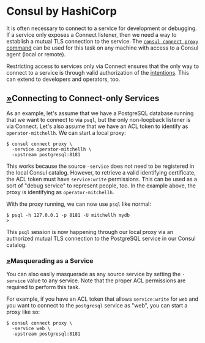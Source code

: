 # Consul by HashiCorp

It is often necessary to connect to a service for development or debugging. If a service only exposes a Connect listener, then we need a way to establish a mutual TLS connection to the service. The [`consul connect proxy` command](https://www.consul.io/commands/connect/proxy) can be used for this task on any machine with access to a Consul agent \(local or remote\).

Restricting access to services only via Connect ensures that the only way to connect to a service is through valid authorization of the [intentions](consul-by-hashicorp-4.md). This can extend to developers and operators, too.

## [»](consul-by-hashicorp-13.md#connecting-to-connect-only-services)Connecting to Connect-only Services

As an example, let's assume that we have a PostgreSQL database running that we want to connect to via `psql`, but the only non-loopback listener is via Connect. Let's also assume that we have an ACL token to identify as `operator-mitchellh`. We can start a local proxy:

```text
$ consul connect proxy \
  -service operator-mitchellh \
  -upstream postgresql:8181
```

This works because the source `-service` does not need to be registered in the local Consul catalog. However, to retrieve a valid identifying certificate, the ACL token must have `service:write` permissions. This can be used as a sort of "debug service" to represent people, too. In the example above, the proxy is identifying as `operator-mitchellh`.

With the proxy running, we can now use `psql` like normal:

```text
$ psql -h 127.0.0.1 -p 8181 -U mitchellh mydb
>
```

This `psql` session is now happening through our local proxy via an authorized mutual TLS connection to the PostgreSQL service in our Consul catalog.

### [»](consul-by-hashicorp-13.md#masquerading-as-a-service)Masquerading as a Service

You can also easily masquerade as any source service by setting the `-service` value to any service. Note that the proper ACL permissions are required to perform this task.

For example, if you have an ACL token that allows `service:write` for `web` and you want to connect to the `postgresql` service as "web", you can start a proxy like so:

```text
$ consul connect proxy \
  -service web \
  -upstream postgresql:8181
```

